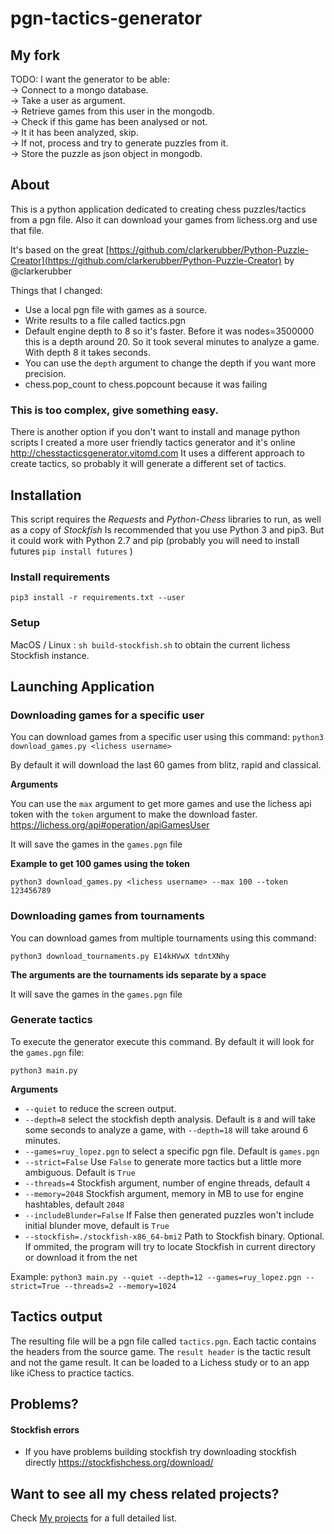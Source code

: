 # pgn-tactics-generator

## My fork
TODO:
I want the generator to be able:\
-> Connect to a mongo database.\
-> Take a user as argument.\
-> Retrieve games from this user in the mongodb.\
-> Check if this game has been analysed or not.\
-> It it has been analyzed, skip.\
-> If not, process and try to generate puzzles from it.\
-> Store the puzzle as json object in mongodb.

## About

This is a python application dedicated to creating chess puzzles/tactics from a pgn file.
Also it can download your games from lichess.org and use that file.

It's based on the great  [https://github.com/clarkerubber/Python-Puzzle-Creator](https://github.com/clarkerubber/Python-Puzzle-Creator) by @clarkerubber

Things that I changed:
- Use a local pgn file with games as a source.
- Write results to a file called tactics.pgn
- Default engine depth to 8 so it's faster. Before it was nodes=3500000 this is a depth around 20. So it took several minutes to analyze a game. With depth 8 it takes seconds.
- You can use the `depth` argument to change the depth if you want more precision.
- chess.pop_count to chess.popcount because it was failing

### This is too complex, give something easy.
There is another option if you don't want to install and manage python scripts
I created a more user friendly tactics generator and it's online http://chesstacticsgenerator.vitomd.com
It uses a different approach to create tactics, so probably it will generate a different set of tactics.

## Installation

This script requires the *Requests* and *Python-Chess* libraries to run, as well as a copy of *Stockfish*
Is recommended that you use Python 3 and pip3. But it could work with Python 2.7 and pip (probably you will need to install futures `pip install futures` )

### Install requirements

`pip3 install -r requirements.txt --user`

### Setup

MacOS / Linux : `sh build-stockfish.sh` to obtain the current lichess Stockfish instance.

## Launching Application

### Downloading games for a specific user
You can download games from a specific user using this command:
`python3 download_games.py <lichess username>`


By default it will download the last 60 games from blitz, rapid and classical.

**Arguments**

You can use the `max` argument to get more games and use the lichess api token with the `token` argument to make the download faster. https://lichess.org/api#operation/apiGamesUser

It will save the games in the `games.pgn` file


**Example to get 100 games using the token**

`python3 download_games.py <lichess username> --max 100 --token 123456789`

### Downloading games from tournaments
You can download games from multiple tournaments using this command:

`python3 download_tournaments.py E14kHVwX tdntXNhy`

**The arguments are the tournaments ids separate by a space**

It will save the games in the `games.pgn` file


### Generate tactics


To execute the generator execute this command. By default it will look for the `games.pgn` file:

`python3 main.py`


**Arguments**

- `--quiet` to reduce the screen output.
- `--depth=8` select the stockfish depth analysis. Default is `8` and will take some seconds to analyze a game, with `--depth=18` will take around 6 minutes.
- `--games=ruy_lopez.pgn` to select a specific pgn file. Default is `games.pgn`
- `--strict=False` Use `False` to generate more tactics but a little more ambiguous. Default is `True`
- `--threads=4` Stockfish argument, number of engine threads, default `4`
- `--memory=2048` Stockfish argument, memory in MB to use for engine hashtables, default `2048`
- `--includeBlunder=False` If False then generated puzzles won't include initial blunder move, default is `True`
- `--stockfish=./stockfish-x86_64-bmi2` Path to Stockfish binary. 
  Optional. If ommited, the program will try to locate Stockfish in current directory or download it from the net

Example:
`python3 main.py --quiet --depth=12 --games=ruy_lopez.pgn --strict=True --threads=2 --memory=1024`

## Tactics output

The resulting file will be a pgn file called `tactics.pgn`. Each tactic contains the headers from the source game.
The `result header` is the tactic result and not the game result. It can be loaded to a Lichess study or to an app like iChess to practice tactics.

## Problems?

#### Stockfish errors
- If you have problems building stockfish try downloading stockfish directly https://stockfishchess.org/download/

## Want to see all my chess related projects?
Check [My projects](http://vitomd.com/blog/projects/) for a full detailed list.
